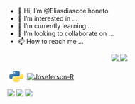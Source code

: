 - 👋 Hi, I’m @Eliasdiascoelhoneto
- 👀 I’m interested in ...
- 🌱 I’m currently learning ...
- 💞️ I’m looking to collaborate on ...
- 📫 How to reach me ...

<!---
Eliasdiascoelhoneto/Eliasdiascoelhoneto is a ✨ special ✨ repository because its `README.md` (this file) appears on your GitHub profile.
You can click the Preview link to take a look at your changes.
--->
<div align="center">
  <a href="https://github.com/Eliasdiascoelhoneto">
  <img height="180em" src="https://github-readme-stats.vercel.app/api?username=Eliasdiascoelhoneto&show_icons=true&theme=dark_blue&include_all_commits=true&count_private=true"/>
 <img height="180em" src="https://github-readme-stats.vercel.app/api/top-langs/?username=Eliasdiascoelhoneto&layout=compact&langs_count=7&theme=dark"/>
</div>

 <div style="display: inline_block"><br>
  <img align="center" alt="Joseferson-Python" height="30" width="40" src="https://raw.githubusercontent.com/devicons/devicon/master/icons/python/python-original.svg">
  <img align="center" alt="Joseferson-R" height="30" width="40"  src="https://cdn.jsdelivr.net/gh/devicons/devicon/icons/r/r-original.svg" />
</div>

<div> 

<a href="https://www.instagram.com/eliasneto301" target="_blank"><img src="https://img.shields.io/badge/-Instagram-%23E4405F?style=for-the-badge&logo=instagram&logoColor=white" target="_blank"></a>
<a href="https://wa.me/+5583996591698" target="_blank"><img src="https://img.shields.io/badge/WhatsApp-25D366?style=for-the-badge&logo=whatsapp&logoColor=white" target="_blank"></a>
<a href="https://www.facebook.com/elias.neto.1800/" target="_blank"><img src="https://img.shields.io/badge/Facebook-1877F2?style=for-the-badge&logo=facebook&logoColor=white" target="_blank"></a>
  
  
</div>
